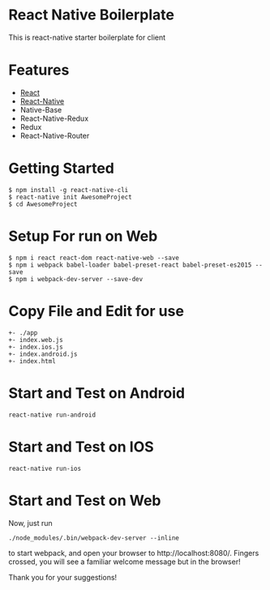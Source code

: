 # React Native Boilerplate
This is react-native starter boilerplate for client
# Features

- [React](https://github.com/facebook/react)
- [React-Native](https://facebook.github.io/react-native/docs/)
- Native-Base
- React-Native-Redux
- Redux
- React-Native-Router

# Getting Started
```
$ npm install -g react-native-cli
$ react-native init AwesomeProject
$ cd AwesomeProject

```

# Setup For run on Web
```
$ npm i react react-dom react-native-web --save
$ npm i webpack babel-loader babel-preset-react babel-preset-es2015 --save
$ npm i webpack-dev-server --save-dev

```
# Copy File and Edit for use
```
+- ./app
+- index.web.js
+- index.ios.js
+- index.android.js
+- index.html

```
# Start and Test on Android
```
react-native run-android
```
# Start and Test on IOS
```
react-native run-ios
```
# Start and Test on Web

Now, just run 
```
./node_modules/.bin/webpack-dev-server --inline 
```
to start webpack, and open your browser to http://localhost:8080/. Fingers crossed, you will see a familiar welcome message but in the browser!

Thank you for your suggestions!
